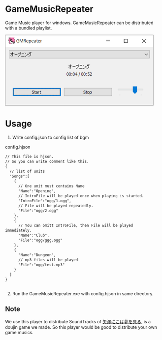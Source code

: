 
GameMusicRepeater
====

Game Music player for windows.
GameMusicRepeater can be distributed with a bundled playlist.

![screenshot](sc.png)


Usage
===

1. Write config.json to config list of bgm

config.hjson
```hjson
// This file is hjson.
// So you can write comment like this.
{
  // list of units
  "Songs":[
    {
      // One unit must contains Name 
      "Name":"Opening",
      // IntroFile will be played once when playing is started. 
      "IntroFile":"ogg/1.ogg",
      // File will be played repeatedly.
      "File":"ogg/2.ogg"
    },
    {
      // You can omitt IntroFile, then File will be played immediately. 
      "Name":"Club",
      "File":"ogg/ggg.ogg"
    },
    {
      "Name":"Dungeon",
      // mp3 files will be played 
      "File":"ogg/test.mp3"
    }
  ]
}


```

2. Run the GameMusicRepeater.exe with config.hjson in same directory.


Note
---

We use this player to distribute SoundTracks of [矢澤にこは夢を見る](https://nso.booth.pm/items/1155594), is a doujin game we made.
So this player would be good to distribute your own game musics.